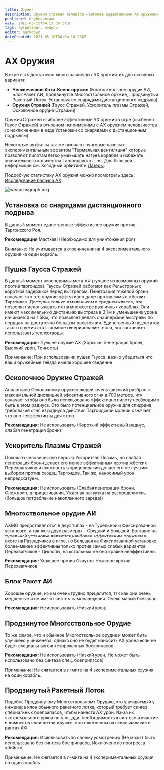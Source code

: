 ```yaml
---
title: Оружия
description: Оружия Стражей являются наиболее эффективными АХ оружиями в игре (особенно Гаусс Стражей) в основном неприменимыми для всех видов АХ оружия человечества.
published: Опубликовано
date: 2021-06-15T04:13:36.575Z
tags: аутфиттинг, модули
editor: markdown
dateCreated: 2021-06-10T04:04:18.230Z
---
```


# АХ Оружия
В игре есть достаточно много различных АХ оружий, их два основных варианта:

- **Человеческое Анти-Ксено оружие** (Многоствольное орудие АИ, Блок Ракет АИ, Продвинутое Многоствольное оружие, Продвинутый Ракетный Лоток, Установка со снарядами дистанционного подрыва)
- **Оружия Стражей** (Гаусс Стражей, Ускоритель плазмы Стражей, Осколочное орудие Стражей)

Оружия Стражей наиболее эффективные АХ оружия в игре (особенно Гаусс Стражей) в основном неприменимы с АХ оружием человечества (с исключением в виде Установки со снарядами с дистанционным подрывом).

Некоторые аутфитты так же влючают пучковые лазеры с экспериментальным эффектом "Термальная вентиляция" которые позволяют пилотам легко уменьшать нагрев корабля и избежать значительного количества Таргоидского огня. Для большей информации см. Холодный орбитинг и [Лазеры](/en/lasers).

Подробную статистику АХ оружия можно посмотреть здесь: [Исследование баланса АХ](https://docs.google.com/spreadsheets/d/1kNZwBn16nYcrqpaua08VQb_ea3PF9SYcO-1IWivPZsA/edit#gid=1860633931)

![weaponsgraph.png](/img/weaponsgraph.png)

## Установка со снарядами дистанционного подрыва

В данный момент единственное эффективное оружие против Таргонского Роя.

**Рекомендация** Мастхев! (Необходимо для уничтожения роя)

Внимание: Не учитывается в ограничении на 4 экспериментального оружия на один корабль.

## Пушка Гаусса Стражей

В данный момент неоспоримая мета АХ (лучшее из возможных оружий против таргоидов). Гауссы Стражей работают как Рельстроны с короткой задержкой перед выстрелом. Пенетрация тяжёлой брони означает что это оружие эффективно даже против самых жёстких Таргоидов. Доступна только в маленьком и среднем классе, это позволяет использовать их на множестве различных кораблях. Они имеют максимальную дистанцию выстрела в 3Км и уменьшение урона начинается на 1.5Км, что позволяет делать снайперские выстрелы по сердцам на достаточно большом расстоянии. Единственный недостаток такого оружия это огромное генерирование тепла, что заставляет использовать теплоотводы.

**Рекомендация:** Лучшее оружие AX (Хорошая пенетрация брони, Высокий урон, Точность)

Примечание: При использовании пушек Гаусса, важно убедиться что ваши оружейные гнёзда имели хорошее сведение

## Осколочное Оружие Стражей

Аналогично Осколочному оружию людей, очень широкий разброс с максимальной дистанцией эффективного огня в 700 метров, что означает чтобы оно было использовано эффективно пилоту необходимо быть в этом радиусе. Это было потенциальное оружие для спидрана, требование огня из радиуса действия Таргоидской молнии означает, что оно неэффективны для этого.

**Рекомендация:** Не использовать (Короткий эффективный радиус, слабая пенетрация брони)

## Ускоритель Плазмы Стражей

Похож на человеческую версию Ускорителя Плазмы, но слабая пенетрация брони делает его менее эффективным против жёстких Перехватчиков и сложность в прицеливании делает его не лучшим выбором против сердец Таргоидов. Так же, наносимый урон непредсказуем.

**Рекомендация:** Не использовать (Слабая пенетрация брони, Сложность в прицеливании, Ужасная нагрузка на распределитель (большое потребление накопленного заряда))

## Многоствольное орудие АИ

АХМО предоставляются в двух типах - на Турельной и Фиксированной установке, а так же в двух размерах - Средний и Большой. Большие на турельной установке являются наиболее эффективным оружием в охоте на Разведчиков в игре, но Большая на Фиксированной установке более-менее эффективны только против самых слабых вариантов Перехватчиков - Циклопы, на остальных же оно крайне неэффективно.

**Рекомендация:** Хорошее против Скаутов, Ужасное против Перехватчиков

## Блок Ракет АИ

Хорошее оружие, но им очень трудно прицелится, так как они очень медленные и не имеют систем самонаведения. Очень малый боезапас.

**Рекомендация:** Не использовать (Низкий урон)

## Продвинутое Многоствольное Орудие

То же самое, что и обычное Многоствольное орудие и может быть улучшено у инженера, однако оно не будет наносить АХ урона если не будет специальных синтезированных боеприпасов.

**Рекомендация:** Не использовать (Низкий урон, Не может быть использовано без синтеза спец. боеприпасов)

Примечание: Не считается в лимите на 4 экспериментальных оружия на один корабль.

## Продвинутый Ракетный Лоток

Подобно Продвинутому Многоствольному Орудию, это улучшаемый у инженера клон обычного ракетного лотка, который требует синтез специальных боеприпасов, чтобы нанести АХ урон. Из-за их экстремального урона по площади, необходимость в синтезе и участие в лимите на количество оружия, они исключены из использования в рангах AXI.

**Рекомендация:** Использовать по своему усмотрению (Не может быть использовано без синтеза боеприпасов, Исключено из прогресса убийств)

Примечание: Не считается в лимите на 4 экспериментальных оружия на один корабль.